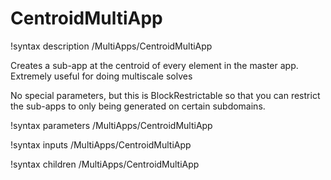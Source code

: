 # CentroidMultiApp
!syntax description /MultiApps/CentroidMultiApp

Creates a sub-app at the centroid of every element in the master app.  Extremely useful for doing multiscale solves

No special parameters, but this is BlockRestrictable so that you can restrict the sub-apps to only being generated on certain subdomains.

!syntax parameters /MultiApps/CentroidMultiApp

!syntax inputs /MultiApps/CentroidMultiApp

!syntax children /MultiApps/CentroidMultiApp
